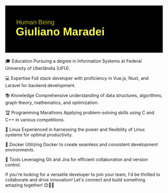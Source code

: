 ![Cabeçalho](https://github.com/giulianomaradei/giulianomaradei/blob/cb68875d1742dc32a3f94c9249a0e17cd51a8d86/header.png)

🎓 Education
Pursuing a degree in Information Systems at Federal University of Uberlândia (UFU).

💻 Expertise
Full stack developer with proficiency in Vue.js, Nuxt, and Laravel for backend development.

📚 Knowledge
Comprehensive understanding of data structures, algorithms, graph theory, mathematics, and optimization.

🏆 Programming Marathons
Applying problem-solving skills using C and C++ in various competitions.

🐧 Linux
Experienced in harnessing the power and flexibility of Linux systems for optimal productivity.

🐳 Docker
Utilizing Docker to create seamless and consistent development environments.

🔧 Tools
Leveraging Git and Jira for efficient collaboration and version control.

If you're looking for a versatile developer to join your team, I'd be thrilled to collaborate and drive innovation! Let's connect and build something amazing together! 😊👨‍💻
